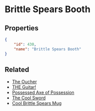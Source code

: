# Brittle Spears Booth

<no description available>

## Properties

```json
{
    "id": 430,
    "name": "Brittle Spears Booth"
}
```

## Related

- [The Oucher](../items/22130-the-oucher.md)
- [THE Guitar!](../items/22132-the-guitar.md)
- [Possessed Axe of Possession](../items/22135-possessed-axe-of-possession.md)
- [The Cool Sword](../items/22142-the-cool-sword.md)
- [Cool Brittle Spears Mug](../items/22169-cool-brittle-spears-mug.md)

